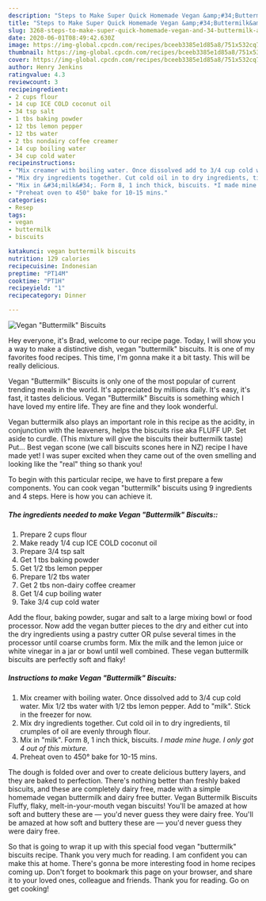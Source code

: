 ```yaml
---
description: "Steps to Make Super Quick Homemade Vegan &amp;#34;Buttermilk&amp;#34; Biscuits"
title: "Steps to Make Super Quick Homemade Vegan &amp;#34;Buttermilk&amp;#34; Biscuits"
slug: 3268-steps-to-make-super-quick-homemade-vegan-and-34-buttermilk-and-34-biscuits
date: 2020-06-01T08:49:42.630Z
image: https://img-global.cpcdn.com/recipes/bceeb3385e1d85a8/751x532cq70/vegan-buttermilk-biscuits-recipe-main-photo.jpg
thumbnail: https://img-global.cpcdn.com/recipes/bceeb3385e1d85a8/751x532cq70/vegan-buttermilk-biscuits-recipe-main-photo.jpg
cover: https://img-global.cpcdn.com/recipes/bceeb3385e1d85a8/751x532cq70/vegan-buttermilk-biscuits-recipe-main-photo.jpg
author: Henry Jenkins
ratingvalue: 4.3
reviewcount: 3
recipeingredient:
- 2 cups flour
- 14 cup ICE COLD coconut oil
- 34 tsp salt
- 1 tbs baking powder
- 12 tbs lemon pepper
- 12 tbs water
- 2 tbs nondairy coffee creamer
- 14 cup boiling water
- 34 cup cold water
recipeinstructions:
- "Mix creamer with boiling water. Once dissolved add to 3/4 cup cold water. Mix 1/2 tbs water with 1/2 tbs lemon pepper. Add to &#34;milk&#34;. Stick in the freezer for now."
- "Mix dry ingredients together. Cut cold oil in to dry ingredients, til crumples of oil are evenly through flour."
- "Mix in &#34;milk&#34;. Form 8, 1 inch thick, biscuits. *I made mine huge. I only got 4 out of this mixture.*"
- "Preheat oven to 450° bake for 10-15 mins."
categories:
- Resep
tags:
- vegan
- buttermilk
- biscuits

katakunci: vegan buttermilk biscuits
nutrition: 129 calories
recipecuisine: Indonesian
preptime: "PT14M"
cooktime: "PT1H"
recipeyield: "1"
recipecategory: Dinner

---
```



![Vegan &#34;Buttermilk&#34; Biscuits](https://img-global.cpcdn.com/recipes/bceeb3385e1d85a8/751x532cq70/vegan-buttermilk-biscuits-recipe-main-photo.jpg)

Hey everyone, it's Brad, welcome to our recipe page. Today, I will show you a way to make a distinctive dish, vegan &#34;buttermilk&#34; biscuits. It is one of my favorites food recipes. This time, I'm gonna make it a bit tasty. This will be really delicious.

Vegan &#34;Buttermilk&#34; Biscuits is only one of the most popular of current trending meals in the world. It's appreciated by millions daily. It's easy, it's fast, it tastes delicious. Vegan &#34;Buttermilk&#34; Biscuits is something which I have loved my entire life. They are fine and they look wonderful.

Vegan buttermilk also plays an important role in this recipe as the acidity, in conjunction with the leaveners, helps the biscuits rise aka FLUFF UP. Set aside to curdle. (This mixture will give the biscuits their buttermilk taste) Put… Best vegan scone (we call biscuits scones here in NZ) recipe I have made yet! I was super excited when they came out of the oven smelling and looking like the &#34;real&#34; thing so thank you!


To begin with this particular recipe, we have to first prepare a few components. You can cook vegan &#34;buttermilk&#34; biscuits using 9 ingredients and 4 steps. Here is how you can achieve it.

##### The ingredients needed to make Vegan &#34;Buttermilk&#34; Biscuits::

1. Prepare 2 cups flour
1. Make ready 1/4 cup ICE COLD coconut oil
1. Prepare 3/4 tsp salt
1. Get 1 tbs baking powder
1. Get 1/2 tbs lemon pepper
1. Prepare 1/2 tbs water
1. Get 2 tbs non-dairy coffee creamer
1. Get 1/4 cup boiling water
1. Take 3/4 cup cold water


Add the flour, baking powder, sugar and salt to a large mixing bowl or food processor. Now add the vegan butter pieces to the dry and either cut into the dry ingredients using a pastry cutter OR pulse several times in the processor until coarse crumbs form. Mix the milk and the lemon juice or white vinegar in a jar or bowl until well combined. These vegan buttermilk biscuits are perfectly soft and flaky! 

##### Instructions to make Vegan &#34;Buttermilk&#34; Biscuits:

1. Mix creamer with boiling water. Once dissolved add to 3/4 cup cold water. Mix 1/2 tbs water with 1/2 tbs lemon pepper. Add to &#34;milk&#34;. Stick in the freezer for now.
1. Mix dry ingredients together. Cut cold oil in to dry ingredients, til crumples of oil are evenly through flour.
1. Mix in &#34;milk&#34;. Form 8, 1 inch thick, biscuits. *I made mine huge. I only got 4 out of this mixture.*
1. Preheat oven to 450° bake for 10-15 mins.


The dough is folded over and over to create delicious buttery layers, and they are baked to perfection. There&#39;s nothing better than freshly baked biscuits, and these are completely dairy free, made with a simple homemade vegan buttermilk and dairy free butter. Vegan Buttermilk Biscuits Fluffy, flaky, melt-in-your-mouth vegan biscuits! You&#39;ll be amazed at how soft and buttery these are — you&#39;d never guess they were dairy free. You&#39;ll be amazed at how soft and buttery these are — you&#39;d never guess they were dairy free. 

So that is going to wrap it up with this special food vegan &#34;buttermilk&#34; biscuits recipe. Thank you very much for reading. I am confident you can make this at home. There's gonna be more interesting food in home recipes coming up. Don't forget to bookmark this page on your browser, and share it to your loved ones, colleague and friends. Thank you for reading. Go on get cooking!

